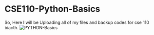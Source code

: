 # CSE110-Python-Basics
So, Here I will be Uploading all of my files and backup codes for cse 110 biacth.
![PYTHON-Basics](https://media.discordapp.net/attachments/751011464747417650/770262134905896960/68747470733a2f2f63646e2e646973636f72646170702e636f6d2f6174746163686d656e74732f3735313031313436343734.png)
